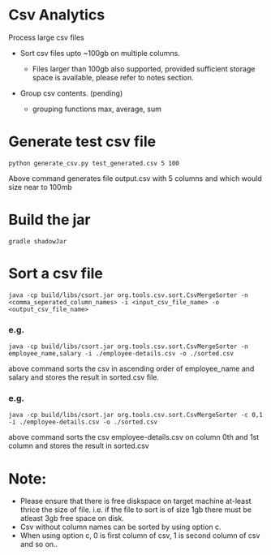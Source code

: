 # Csv Analytics
Process large csv files
- Sort csv files upto ~100gb on multiple columns.
  - Files larger than 100gb also supported, provided sufficient storage space is available, please refer to notes section.

- Group csv contents. (pending)
  - grouping functions max, average, sum

# Generate test csv file
`python generate_csv.py test_generated.csv 5 100`

Above command generates file output.csv with 5 columns and which would size near to 100mb

# Build the jar
`gradle shadowJar`

# Sort a csv file
`java -cp build/libs/csort.jar org.tools.csv.sort.CsvMergeSorter -n <comma_seperated_column_names> -i <input_csv_file_name> -o <output_csv_file_name>`

### e.g.
`java -cp build/libs/csort.jar org.tools.csv.sort.CsvMergeSorter -n employee_name,salary -i ./employee-details.csv -o ./sorted.csv`

above command sorts the csv in ascending order of employee_name and salary and stores the result in sorted.csv file.

### e.g.
`java -cp build/libs/csort.jar org.tools.csv.sort.CsvMergeSorter -c 0,1 -i ./employee-details.csv -o ./sorted.csv`

above command sorts the csv employee-details.csv on column 0th and 1st column and stores the result in sorted.csv


# Note:
- Please ensure that there is free diskspace on target machine at-least thrice the size of file.
  i.e. if the file to sort is of size 1gb there must be atleast 3gb free space on disk.
- Csv without column names can be sorted by using option c.
- When using option c, 0 is first column of csv, 1 is second column of csv and so on..
